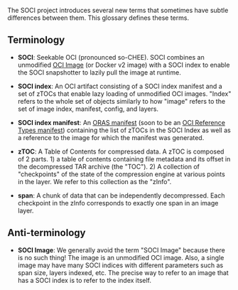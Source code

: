 The SOCI project introduces several new terms that sometimes have subtle differences between them. This glossary defines these terms.

## Terminology 

* __SOCI__: Seekable OCI (pronounced so-CHEE). SOCI combines an unmodified
  [OCI Image](https://github.com/opencontainers/image-spec/blob/v1.0.2/spec.md) (or Docker v2
  image) with a SOCI index to enable the SOCI snapshotter to lazily pull the image at runtime.

* __SOCI index__: An OCI artifact consisting of a SOCI index manifest and a set of zTOCs
  that enable lazy loading of unmodified OCI images. "Index" refers to the whole set of
  objects similarly to how "image" refers to the set of image index, manifest, config, and
  layers.

* __SOCI index manifest__: An
  [ORAS manifest](https://github.com/oras-project/artifacts-spec/blob/v1.0.0-rc.2/artifact-manifest.md)
  (soon to be an [OCI Reference Types manifest](https://github.com/opencontainers/wg-reference-types/blob/256c257cc8b725fd324722ee40ead6925b1c8ad8/docs/proposals/PROPOSAL_E.md))
  containing the list of zTOCs in the SOCI Index as well as a reference to the image for
  which the manifest was generated.

* __zTOC__: A Table of Contents for compressed data. A zTOC is composed of 2 parts. 1) a
  table of contents containing file metadata and its offset in the decompressed TAR
  archive (the "TOC"). 2) A collection of "checkpoints" of the state of the compression
  engine at various points in the layer. We refer to this collection as the "zInfo".

* __span__: A chunk of data that can be independently decompressed. Each checkpoint in the zInfo
  corresponds to exactly one span in an image layer.

## Anti-terminology

* __SOCI Image__: We generally avoid the term "SOCI Image" because there is no such thing!
  The image is an unmodified OCI image. Also, a single image may have many SOCI indices
  with different parameters such as span size, layers indexed, etc. The precise way to
  refer to an image that has a SOCI index is to refer to the index itself.
